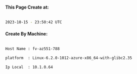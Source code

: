 
   
#### This Page Create at:

```bash

2023-10-15 - 23:50:42 UTC

```

#### Create By Machine:

```bash

Host Name : fv-az551-788

platform  : Linux-6.2.0-1012-azure-x86_64-with-glibc2.35

Ip Local  : 10.1.0.64

```

